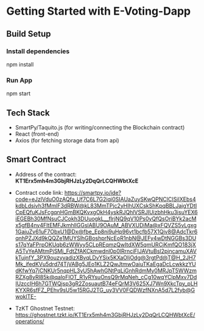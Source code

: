 # Getting Started with E-Voting-Dapp



## Build Setup
### Install dependencies
npm install
### Run App
npm start

## Tech Stack

- SmartPy/Taquito.js (for writing/connecting the Blockchain contract)
- React (front-end)
- Axios (for fetching storage data from api)

## Smart Contract
- Address of the contract: **KT1Erx5mh4m3GbjRHJzLy2DqQrLCQHWbtXcE**
- Contract code link: https://smartpy.io/ide?code=eJzlVduO0zAQfa_Uf7C6L7G2iqi0SIAUaZuySKwQPNClCISiIXEbs4kdbLdsivh3fMmlF3dRBW@kL83MmTPjc2yHlhUXCskShKpqBBLJajgYDtICpEQfuKJsFcgqnHGmBKQKvxgOkH4yskRJQhlVSRJIUizbhHku3isuYEX6iEGEBh30MfNsuCJCokh3DUuogkL__flrjNQ9qV10Ps0yQfQsOriBYk2acMx5gfB4ny4FltEMFJkmhllGGslABU9OAuM_ABVXUDiMa@xFQVZS5vLgxg1GajuZv61uF7ObxU1@Dx@fbe_Ep8ni9uHp96vt1bcfb57X1Qjv8@AdcTkr6qnhPZJXd9kQQZe1MUYSlhGBoshprNcEoR1nbN@JEFy4wDtNGGBs3DUs17qYaFPrpOKUqb6zWWyy5CLpREqmzQwItdXW5qmURCjKmfQO183jXA5TvYeAMtmPjSMj_FdtZfAKCkmwdnl0p0lRrnciFIJAVtuBsl2pjncamuXAVkTujnfY_3PX9ouzyvadizXBvqLDvYSix5KXaOIjOdg@3rgtPd@T@H_2JH7Mk_ifedKVu5drd74TjVABg5JEo1KLZ2QwJtmwOaiuTKaEgaDcLcwkkzYUdKfwYq7jCNKUr5nqpHL3yU5hAwhGNtPqLiGnhRdmMy0MRJpT5WWzmRZXg8yRl85k@qaloFlOT_R1yRYsuOnsQ9rMqNeh_cCg10wqYClpMxv7DdIUzccIH6h7GTWQjsp3gR2ZosuautB74eFQrM3V625XJ7Wn9XkcTpy_pLHKYXR6sfFZ_PEhv9sU5w15RGJ2TG_uy3VV0FQDWzfNXnA5d7L2fyb@GwoklTE-

- TzKT Ghostnet Testnet: https://ghostnet.tzkt.io/KT1Erx5mh4m3GbjRHJzLy2DqQrLCQHWbtXcE/operations/





